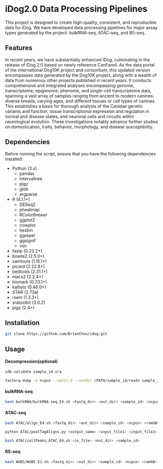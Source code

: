 # iDog2.0 Data Processing Pipelines

This project is designed to create high-quality, consistent, and reproducible data for iDog. We have developed data processing pipelines for major assay types generated by the project: bulkRNA-seq, ATAC-seq, and BS-seq.

## Features
In recent years, we have substantially enhanced iDog, culminating in the release of iDog 2.0 based on newly reference CanFam4. As the data portal of the international Dog10K project and consortium, this updated version encompasses data generated by the Dog10K project, along with a wealth of data from numerous other projects published in recent years. It conducts comprehensive and integrated analyses encompassing genome, transcriptome, epigenome, phenome, and single-cell transcriptome data, spanning a vast array of samples ranging from ancient to modern canines, diverse breeds, varying ages, and different tissues or cell types of canines. This establishes a basis for thorough analysis of the Canidae genetic variants and function, tissue transcriptional expression and regulation in normal and disease states, and neuronal cells and circuits within neurological evolution. These investigations notably advance further studies on domestication, traits, behavior, morphology, and disease susceptibility.


## Dependencies

Before running the script, ensure that you have the following dependencies installed:
- Python (3.x)
  * pandas
  * intervaltree
  * pigz
  * glob
  * argparse
- R (4.1.1+)
  * DESeq2
  * pheatmap
  * RColorBrewer
  * ggplot2
  * cowplot
  * hexbin
  * ggrepel
  * ggsignif
  * vsn
- fastp (0.23.2+)
- bowte2 (2.5.3+)
- samtools (1.15.1+)
- picard (2.22.8+)
- bedtools (2.31.1+)
- macs2 (2.2.4+)
- bismark (0.23.1+)
- kallisto (0.46.0+)
- STAR (2.73a)
- rsem (1.3.3+)
- sratoolkit (3.0.2)
- pigz (2.4+)

## Installation

```bash
git clone https://github.com/Br1anChou/idog.git
```

## Usage

#### Decompression(optional)
```bash
vdb-validate sample_id.sra

fasterq-dump -e ncpus --split-3 --outdir /PATH/sample_id/reads sample_id.sra
```

#### bulkRNA-seq
```bash
bash bulkRNA/bulkRNA-seq_E4.sh <fastq_dir> <out_dir> <sample_id> <ncpus> <ramGB>
```

#### ATAC-seq
```bash
bash ATAC/align_E4.sh <fastq_dir> <out_dir> <sample_id> <ncpus> <ramGB>

python ATAC/poolTagAligns.py <output_name> <input_file1> <input_file2> ...

bash ATAC/callPeaks_ATAC_E4.sh <in_file> <out_dir> <sample_id>
```

#### BS-seq
```bash
bash WGBS/WGBS_E3.sh <fastq_dir> <out_dir> <sample_id> <ncpus> <ramGB>
```
